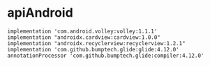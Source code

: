 # apiAndroid
    implementation 'com.android.volley:volley:1.1.1'
    implementation "androidx.cardview:cardview:1.0.0"
    implementation "androidx.recyclerview:recyclerview:1.2.1"
    implementation 'com.github.bumptech.glide:glide:4.12.0'
    annotationProcessor 'com.github.bumptech.glide:compiler:4.12.0'
